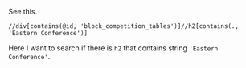 See this.

```
//div[contains(@id, 'block_competition_tables')]//h2[contains(., 'Eastern Conference')]
```

Here I want to search if there is `h2` that contains string `'Eastern Conference'`.
